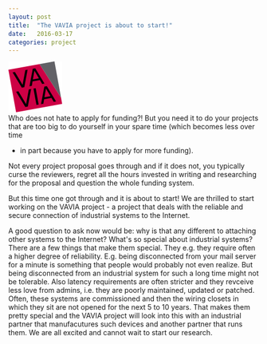 ```yaml
---
layout: post
title:  "The VAVIA project is about to start!" 
date:   2016-03-17
categories: project 
---
```


<img src="/img/vavia.png" alt="VAVIA logo"/><br/>
Who does not hate to apply for funding?! But you need it to do your projects
that are too big to do yourself in your spare time (which becomes less over time
- in part because you have to apply for more funding). 

Not every project proposal goes through and if it does not, you typically curse 
the reviewers, regret all the hours invested in writing and researching for the 
proposal and question the whole funding system.

But this time one got through and it is about to start! We are thrilled to start
working on the VAVIA project - a project that deals with the reliable and 
secure connection of industrial systems to the Internet.

A good question to ask now would be: why is that any different to attaching
other systems to the Internet? What's so special about industrial systems?
There are a few things that make them special. They e.g. they require often a higher
degree of reliability. E.g. being disconnected from your mail server for a 
minute is something that people would probably not even realize. But being
disconnected from an industrial system for such a long time might not be
tolerable. Also latency requirements are often stricter and they revceive less 
love from admins, i.e. they are poorly maintained, updated or patched. Often,
these systems are commissioned and then the wiring closets in which they sit
are not opened for the next 5 to 10 years. That makes them pretty special and
the VAVIA project will look into this with an industrial partner that manufacutures
such devices and another partner that runs them. We are all excited and cannot
wait to start our research.


